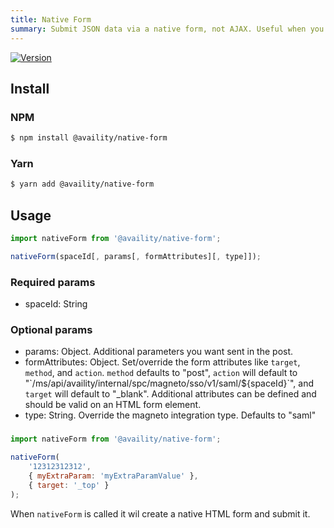 ```yaml
---
title: Native Form
summary: Submit JSON data via a native form, not AJAX. Useful when you need to open a new page with a POST action.
---
```


[![Version](https://img.shields.io/npm/v/@availity/native-form.svg?style=for-the-badge)](https://www.npmjs.com/package/@availity/native-form)

## Install

### NPM

```bash
$ npm install @availity/native-form
```

### Yarn

```bash
$ yarn add @availity/native-form
```

## Usage

```js
import nativeForm from '@availity/native-form';

nativeForm(spaceId[, params[, formAttributes][, type]]);
```

### Required params

-   spaceId: String

### Optional params

-   params: Object. Additional parameters you want sent in the post.
-   formAttributes: Object. Set/override the form attributes like `target`, `method`, and `action`. `method` defaults to "post", `action` will default to "\`/ms/api/availity/internal/spc/magneto/sso/v1/saml/\${spaceId}\`", and `target` will default to "\_blank". Additional attributes can be defined and should be valid on an HTML form element.
-   type: String. Override the magneto integration type. Defaults to "saml"

###

```js
import nativeForm from '@availity/native-form';

nativeForm(
    '12312312312',
    { myExtraParam: 'myExtraParamValue' },
    { target: '_top' }
);
```

When `nativeForm` is called it wil create a native HTML form and submit it.
